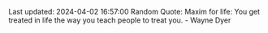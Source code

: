 Last updated: 2024-04-02 16:57:00
Random Quote: Maxim for life: You get treated in life the way you teach people to treat you. - Wayne Dyer